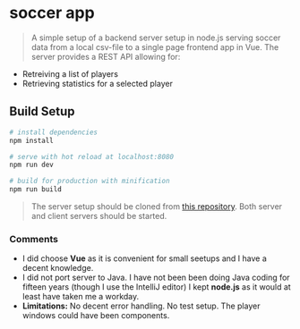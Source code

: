 # soccer app

> A simple setup of a backend server setup in node.js serving soccer data from a local csv-file to a single page frontend app in Vue. The server provides a REST API allowing for:


* Retreiving a list of players
* Retrieving statistics for a selected player
 

## Build Setup

``` bash
# install dependencies
npm install

# serve with hot reload at localhost:8080
npm run dev

# build for production with minification
npm run build
```

> The server setup should be cloned from [this repository](https://github.com/bjabu/frontendtest-node). Both server and client servers should be started.


### Comments
* I did choose **Vue** as it is convenient for small seetups and I have a decent knowledge.
* I did not port server to Java. I have not been been doing Java coding for fifteen years (though I use the IntelliJ editor) I kept **node.js** as it would at least have taken me a workday.
* **Limitations:**  No decent error handling. No test setup. The player windows could have been components.
